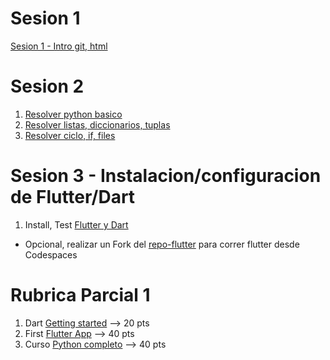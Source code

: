 # Sesion 1
[Sesion 1 - Intro git, html](https://github.com/adsoftsito/solucion_problemas/blob/main/sesion1_intro_sol_problemas.pdf)

# Sesion 2
1. [Resolver python basico](https://github.com/adsoftsito/python/blob/master/w2/slides_python_w2.pdf)
2. [Resolver listas, diccionarios, tuplas](https://github.com/adsoftsito/python/blob/master/w3/slides_python_w3.pdf)
3. [Resolver ciclo, if, files](https://github.com/adsoftsito/python/blob/master/w4/slides_python_w4.pdf)

# Sesion 3 - Instalacion/configuracion de Flutter/Dart
1. Install, Test [Flutter y Dart](https://docs.flutter.dev/get-started/install)
  - Opcional, realizar un Fork del [repo-flutter](https://github.com/adsoftsito/adsoft-flutter) para correr flutter desde Codespaces


# Rubrica Parcial 1

1. Dart [Getting started](https://dart.dev/tutorials/server/get-started) --> 20 pts
2. First [Flutter App](https://codelabs.developers.google.com/codelabs/first-flutter-app-pt1?hl=es-419#0) --> 40 pts
3. Curso [Python completo](https://github.com/adsoftsito/python/) --> 40 pts
